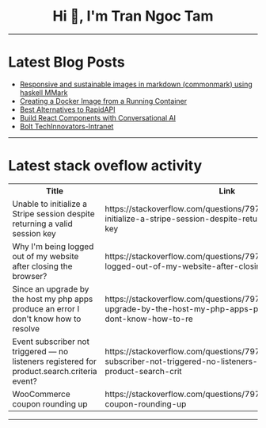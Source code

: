 <h1 align="center">Hi 👋, I'm Tran Ngoc Tam</h1>

---

# Latest Blog Posts 
<!-- BLOG-POST-LIST:START -->
- [Responsive and sustainable images in markdown &lpar;commonmark&rpar; using haskell MMark](https://dev.to/injeniero/responsive-and-sustainable-images-in-markdown-commonmark-using-haskell-mmark-1gjm)
- [Creating a Docker Image from a Running Container](https://dev.to/kevin_suchetan_6f9d783b4f/creating-a-docker-image-from-a-running-container-4g13)
- [Best Alternatives to RapidAPI](https://dev.to/leowood/best-alternatives-to-rapidapi-n7l)
- [Build React Components with Conversational AI](https://dev.to/atforeveryoung/build-react-components-with-conversational-ai-1mgm)
- [Bolt TechInnovators-Intranet](https://dev.to/ignaciah/bolt-techinnovators-intranet-92n)
<!-- BLOG-POST-LIST:END -->

---

# Latest stack oveflow activity
<table>
  <tr><th>Title</th><th>Link</th></tr>
  <!-- STACKOVERFLOW:START --><tr><td>Unable to initialize a Stripe session despite returning a valid session key</td><td>https://stackoverflow.com/questions/79721897/unable-to-initialize-a-stripe-session-despite-returning-a-valid-session-key</td></tr><tr><td>Why I&#39;m being logged out of my website after closing the browser?</td><td>https://stackoverflow.com/questions/79721693/why-im-being-logged-out-of-my-website-after-closing-the-browser</td></tr><tr><td>Since an upgrade by the host my php apps produce an error I don&#39;t know how to resolve</td><td>https://stackoverflow.com/questions/79721657/since-an-upgrade-by-the-host-my-php-apps-produce-an-error-i-dont-know-how-to-re</td></tr><tr><td>Event subscriber not triggered — no listeners registered for product.search.criteria event?</td><td>https://stackoverflow.com/questions/79721278/event-subscriber-not-triggered-no-listeners-registered-for-product-search-crit</td></tr><tr><td>WooCommerce coupon rounding up</td><td>https://stackoverflow.com/questions/79721160/woocommerce-coupon-rounding-up</td></tr><!-- STACKOVERFLOW:END -->
</table>

---


